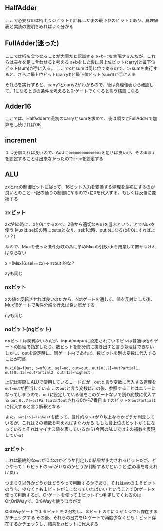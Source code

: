 ## HalfAdder
ここで必要なのは桁上りのビットと計算した後の最下位のビットであり、真理値表と実装の説明をみればよく分かる

## FullAdder(迷った)
ここでは桁を合わせることが大事だと認識する
a+b+cを実現するんだが、これらは夫々を足し合わせると考える
a+bをした後に最上位ビット(carry)と最下位ビット(sum)が手に入る。
ここでcとsumは同じ位であるので、c+sumを実行すると、さらに最上位ビット(carry1)と最下位ビット(sum1)が手に入る

それらを実行すると、carry1とcarry2がわかるので、後は真理値表から確認して、1になるときの条件を考えるとOrゲートでくくると言う結論になる

## Adder16
ここでは、HalfAdderで最初のcarryとsumを求めて、後は順々にFullAdderで加算をし続ければOK

## increment
１つ分増えれば良いので、Addに`000000000000001`を足せば良いが、そのまま`1`を設定することは出来なかったので`true`を設定する

## ALU
zxとnxの制御ビットに従って、16ビット入力を変換する処理を最初にするのが良いとのこと
下記の通りの制御になるのでxに0を代入する、もしくは反値に変換する

### zxビット
zxが1の時に、xを0にするので、2値から適切なものを選ぶということでMuxを使う
Muxは sel:0の時にout:aとなり、sel:1の時、out:bになる(bを0にすればよい？)

なので、Muxを使った条件分岐の為に予めMuxの引数a,bを用意して置かなければならない

x =(Mux16:sel==zx)=> zxout 的な？

zyも同じ

### nxビット
xの値を反転させれば良いのだから、Notゲートを通して、値を反対にした後、
Mux16ゲートで条件分岐を行えば良い気がする

nyも同じ

### noビット(ngビット)
noビットは関係ないのだが、input/outputに設定されているピンは普通は他のゲートの処理で指定したり、数ビットを部分的に抜き出すと言う処理はできない
しかし、outを設定時に、同ゲート内であれば、数ビットを別の変数に代入することが可能

`Mux16(a=fOut, b=nfOut, sel=no, out=out, out[0..7]=outPartial1, out[8..15]=outPartial2, out[15]=highest);`

上記は実際にALUで使用しているコードだが、outと言う変数に代入する処理を`out=out`が担当している
この`out`と言う変数はこの後、参照することはエラーになってしまうので、`out`に設定している値をこのゲートないで別の変数に代入する
`out[0..7]=outPartial1`は`out`される0から7番目までのビットを`outPartial1`に代入すると言う解釈となる

また、`out[15]=highest`を使って、最終的な`out`が０以上なのかどうか判定しているが、これは２の補数を考えればすぐわかる
もしも最上位のビットが１になっているとそれはマイナス値を表しているから(今回のALUでは２の補数を表現している)

### zrビット
これは最終的な`out`が０なのかどうか判定した結果が出力されるビットだが、どうやって１６ビットの`out`が０なのかどうか判断するかというと
逆の事を考えれば良い

つまり０以外かどうかはどうやって判断するかであり、それは`out`の１６ビットのうち、少なくとも１ビットが１になっていればいい
ということでOrゲートを使って判断するが、Orゲートを使って１ビットずつ判定してくれるのはOr,Or8Wayで、Or8Wayを使うほうが楽

Or8Wayゲートで１６ビットを２分割し、８ビットの中に１が１つでも存在するかチェックする
その後、それらの出力をOrゲートで再度少なくとも１ビット存在するかチェックし、結果をzrビットに代入する
